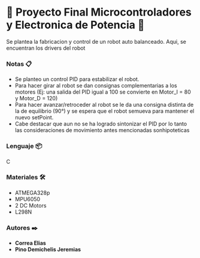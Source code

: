 # 🚀 Proyecto Final Microcontroladores y Electronica de Potencia 🚀
 Se plantea la fabricacion y control de un robot auto balanceado. Aqui, se encuentran los drivers del robot 
### Notas 📋 
* Se planteo un control PID para estabilizar el robot.
* Para hacer girar al robot se dan consignas complementarias a los motores (Ej: una salida del PID igual a 100 se convierte en Motor_I = 80 y Motor_D = 120) 
* Para hacer avanzar/retroceder al robot se le da una consigna distinta de la de equilibrio (90°) y se espera que el robot semueva para mantener el nuevo setPoint.
* Cabe destacar que aun no se ha logrado sintonizar el PID por lo tanto las consideraciones de movimiento antes mencionadas sonhipoteticas
### Lenguaje 📦
 C
### Materiales 🛠️
* ATMEGA328p
* MPU6050
* 2 DC Motors
* L298N 
### Autores ✒️
* **Correa Elias** 
* **Pino Demichelis Jeremias**


